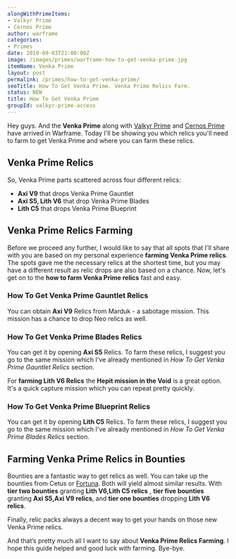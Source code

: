 ```yaml
---
alongWithPrimeItems:
- Valkyr Prime
- Cernos Prime
author: warframe
categories:
- Primes
date: 2019-09-03T21:00:00Z
image: /images/primes/warframe-how-to-get-venka-prime.jpg
itemName: Venka Prime
layout: post
permalink: /primes/how-to-get-venka-prime/
seoTitle: How To Get Venka Prime. Venka Prime Relics Farm.
status: NEW
title: How To Get Venka Prime
groupId: valkyr-prime-access
---
```

<p>Hey guys. And the <strong>Venka Prime</strong> along with <a href="/primes/how-to-get-valkyr-prime/" title="How To Get Valkyr Prime">Valkyr Prime</a> and <a href="/primes/how-to-get-cernos-prime/" title="How To Get Cernos Prime">Cernos Prime</a> have arrived in Warframe. Today I'll be showing you which relics you'll need to farm to get Venka Prime and where you can farm these relics.</p><!--more--> <h2>Venka Prime Relics</h2> <p>So, Venka Prime parts scattered across four different relics:</p> <ul>  <li> <b>Axi V9</b> that drops Venka Prime Gauntlet </li>  <li> <b>Axi S5, Lith V6</b> that drop Venka Prime Blades </li>  <li> <b>Lith C5</b> that drops Venka Prime Blueprint </li>  </ul> <h2>Venka Prime Relics Farming</h2> <p>Before we proceed any further, I would like to say that all spots that I'll share with you are based on my personal experience <strong>farming Venka Prime relics</strong>. The spots gave me the necessary relics at the shortest time, but you may have a different result as relic drops are also based on a chance. Now, let's get on to the <strong>how to farm Venka Prime relics</strong> fast and easy.</p>  <h3>How To Get Venka Prime Gauntlet Relics</h3>     <p>You can obtain <b>Axi V9</b> Relics from Marduk - a sabotage mission. This mission has a chance to drop Neo relics as well.</p>      <h3>How To Get Venka Prime Blades Relics</h3>    <p>   You    can get it by opening <b>Axi S5</b> Relics. To farm these relics, I suggest you go to the same mission which I've already mentioned in <em>How To Get Venka Prime Gauntlet Relics</em> section.</p>      <p>For <strong>farming Lith V6 Relics</strong> the <b>Hepit mission in the Void</b> is a great option. It's a quick capture mission which you can repeat pretty quickly.</p>      <h3>How To Get Venka Prime Blueprint Relics</h3>    <p>   You    can get it by opening <b>Lith C5</b> Relics. To farm these relics, I suggest you go to the same mission which I've already mentioned in <em>How To Get Venka Prime Blades Relics</em> section.</p>     <h2>Farming Venka Prime Relics in Bounties</h2> <p>Bounties are a fantastic way to get relics as well. You can take up the bounties from Cetus or <a href="/fortuna/" title="Warframe Fortuna">Fortuna</a>. Both will yield almost similar results.    With <b>tier two bounties</b> granting <b>Lith V6,Lith C5 relics</b> ,          <b>tier five bounties</b> granting <b>Axi S5,Axi V9 relics</b>,       and <b>tier one bounties</b> dropping <b>Lith V6 relics</b>.      <p>Finally, relic packs always a decent way to get your hands on those new Venka Prime relics.</p> <p>And that’s pretty much all I want to say about <strong>Venka Prime Relics Farming</strong>. I hope this guide helped and good luck with farming. Bye-bye.</p>